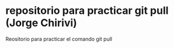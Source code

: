 # repositorio para practicar git pull (Jorge Chirivi)
Reositorio para practicar el comando git pull
